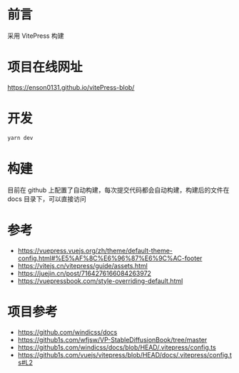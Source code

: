 # 前言
采用 VitePress 构建

# 项目在线网址
https://enson0131.github.io/vitePress-blob/

# 开发
```bash
yarn dev
```

# 构建
目前在 github 上配置了自动构建，每次提交代码都会自动构建，构建后的文件在 docs 目录下，可以直接访问


# 参考
- https://vuepress.vuejs.org/zh/theme/default-theme-config.html#%E5%AF%8C%E6%96%87%E6%9C%AC-footer
- https://vitejs.cn/vitepress/guide/assets.html
- https://juejin.cn/post/7164276166084263972
- https://vuepressbook.com/style-overriding-default.html

# 项目参考
- https://github.com/windicss/docs
- https://github1s.com/wfjsw/VP-StableDiffusionBook/tree/master
- https://github1s.com/windicss/docs/blob/HEAD/.vitepress/config.ts
- https://github1s.com/vuejs/vitepress/blob/HEAD/docs/.vitepress/config.ts#L2